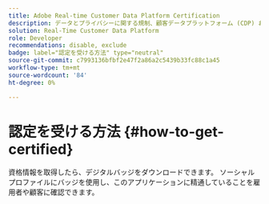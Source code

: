 ```yaml
---
title: Adobe Real-time Customer Data Platform Certification
description: データとプライバシーに関する規制、顧客データプラットフォーム (CDP) およびAdobe Experience Platformの知識に準拠した統合プロファイルに関し、リアルタイムでのオーディエンスのセグメント化、宛先の書き出し、アクティブ化に関する技術的な知識がある。
solution: Real-Time Customer Data Platform
role: Developer
recommendations: disable, exclude
badge: label="認定を受ける方法" type="neutral"
source-git-commit: c7993136bfbf2e47f2a86a2c5439b33fc88c1a45
workflow-type: tm+mt
source-wordcount: '84'
ht-degree: 0%

---
```


# 認定を受ける方法 {#how-to-get-certified}

資格情報を取得したら、デジタルバッジをダウンロードできます。 ソーシャルプロファイルにバッジを使用し、このアプリケーションに精通していることを雇用者や顧客に確認できます。
